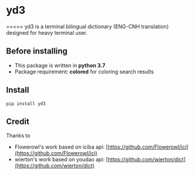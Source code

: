 # yd3
=====
yd3 is a terminal bilingual dictionary (ENG-CNH translation) designed for heavy terminal user.

## Before installing
* This package is written in **python 3.7**
* Package requirement: **colored** for coloring search results

## Install
`pip install yd3`

## Credit
Thanks to
* Flowerowl's work based on iciba api: [https://github.com/Flowerowl/ici](https://github.com/Flowerowl/ici)
* wierton's work based on youdao api: [https://github.com/wierton/dict](https://github.com/wierton/dict)
